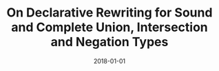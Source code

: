 ---
draft: false
date: 2018-01-01
type: "journal"
title: "On Declarative Rewriting for Sound and Complete Union, Intersection and Negation Types"
authors: "David J. Pearce"
booktitle: "Journal of Visual Languages & Computing"
volume: "50"
pages: "84--101"
year: "2018"
copyright: "Elsevier"
DOI: "10.1016/j.jvlc.2018.10.004"
preprint: "Pea18_JVLC_preprint.pdf"
---